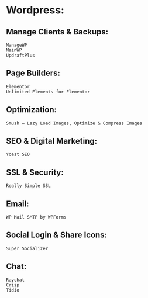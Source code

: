 # Wordpress:
## Manage Clients & Backups:
```
ManageWP
MainWP
UpdraftPlus
```

## Page Builders:
```
Elementor
Unlimited Elements for Elementor
```

## Optimization:
```
Smush – Lazy Load Images, Optimize & Compress Images
```

## SEO & Digital Marketing:
```
Yoast SEO
```

## SSL & Security:
```
Really Simple SSL
```

## Email:
```
WP Mail SMTP by WPForms
```

## Social Login & Share Icons:
```
Super Socializer
```

## Chat:
```
Raychat
Crisp
Tidio
```




